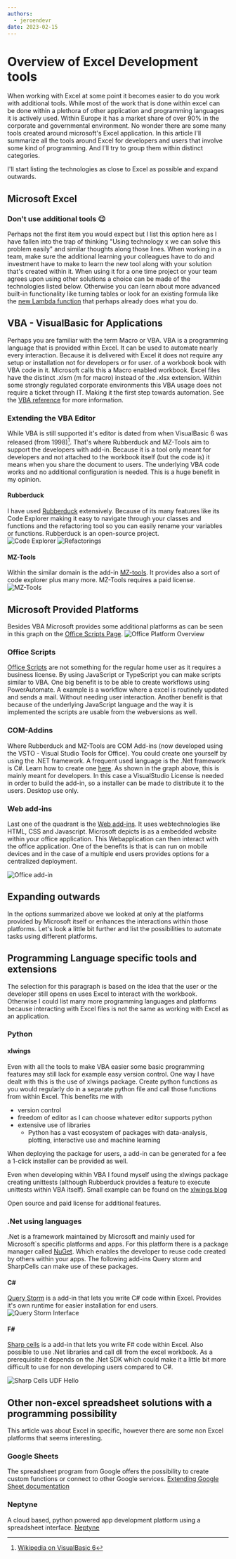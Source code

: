 ```yaml
---
authors:
  - jeroendevr
date: 2023-02-15
---
```


# Overview of Excel Development tools

When working with Excel at some point it becomes easier to do you work with additional tools. While most of the work that is done within excel can be done within a plethora of other application and programming languages it is actively used. Within Europe it has a market share of over 90% in the corporate and governmental environment. No wonder there are some many tools created around microsoft's Excel application. In this article I'll summarize all the tools around Excel for developers and users that involve some kind of programming. And I'll try to group them within distinct categories. 

I'll start listing the technologies as close to Excel as possible and expand outwards.
<!-- more -->
## Microsoft Excel
### Don't use additional tools 😉
Perhaps not the first item you would expect but I list this option here as I have fallen into the trap of thinking "Using technology x we can solve this problem easily" and similar thoughts along those lines. When working in a team, make sure the additional learning your colleagues have to do and investment have to make to learn the new tool along with your solution that's created within it. When using it for a one time project or your team agrees upon using other solutions a choice can be made of the technologies listed below. Otherwise you can learn about more advanced built-in functionality like turning tables or look for an existing formula like the [new Lambda function](https://support.microsoft.com/en-us/office/lambda-function-bd212d27-1cd1-4321-a34a-ccbf254b8b67) that perhaps already does what you do. 

## VBA - VisualBasic for Applications
Perhaps you are familiar with the term Macro or VBA. VBA is a programming language that is provided within Excel. It can be used to automate nearly every interaction. Because it is delivered with Excel it does not require any setup or installation not for developers or for user.  of a workbook book with VBA code in it. Microsoft calls this a Macro enabled workbook. Excel files have the distinct .xlsm (m for macro) instead of the .xlsx extension. Within some strongly regulated corporate environments this VBA usage does not require a ticket through IT. Making it the first step towards automation. 
See the [VBA reference](https://learn.microsoft.com/en-us/office/vba/) for more information.

### Extending the VBA Editor
While VBA is still supported it's editor is dated from when VisualBasic 6 was released (from 1998)[^1]. That's where Rubberduck and MZ-Tools aim to support the developers with add-in. Because it is a tool only meant for developers and not attached to the workbook itself (but the code is) it means when you share the document to users. The underlying VBA code works and no additional configuration is needed. This is a huge benefit in my opinion. 


#### Rubberduck
 I have used [Rubberduck](https://rubberduckvba.com) extensively. Because of its many features like its Code Explorer making it easy to navigate through your classes and functions and the refactoring tool so you can easily rename your variables or functions. Rubberduck is an open-source project.  
![Code Explorer](../../img/rd_code-explorer-highlight.png)
![Refactorings](../../img/rd_refactorings-highlight.png)


#### MZ-Tools
Within the similar domain is the add-in [MZ-tools](https://www.mztools.com). It provides also a sort of code explorer plus many more. MZ-Tools requires a paid license. 
![MZ-Tools](../../img/mztools8vba_original.png)

## Microsoft Provided Platforms 
Besides VBA Microsoft provides some additional platforms as can be seen in this graph on the [Office Scripts Page](https://learn.microsoft.com/en-us/office/dev/scripts/resources/add-ins-differences).
![Office Platform Overview](../../img/ms_office-programmability-diagram.png)

### Office Scripts
[Office Scripts](https://learn.microsoft.com/en-us/office/dev/scripts/overview/excel) are not something for the regular home user as it requires a business license. By using JavaScript or TypeScript you can make scripts similar to VBA. One big benefit is to be able to create workflows using PowerAutomate. A example is a workflow where a excel is routinely updated and sends a mail. Without needing user interaction. Another benefit is that because of the underlying JavaScript language and the way it is implemented the scripts are usable from the webversions as well. 

### COM-Addins 
Where Rubberduck and MZ-Tools are COM Add-ins (now developed using the VSTO - Visual Studio Tools for Office). You could create one yourself by using the .NET framework. A frequent used language is the .Net framework is C#. Learn how to create one [here](https://learn.microsoft.com/en-us/visualstudio/vsto/create-vsto-add-ins-for-office-by-using-visual-studio?view=vs-2022). As shown in the graph above, this is mainly meant for developers. In this case a VisualStudio License is needed in order to build the add-in, so a installer can be made to distribute it to the users. Desktop use only.

### Web add-ins 
Last one of the quadrant is the [Web add-ins](https://learn.microsoft.com/en-us/office/dev/add-ins/). It uses webtechnologies like HTML, CSS and Javascript. Microsoft depicts is as a embedded website within your office application. This Webapplication can then interact with the office application. One of the benefits is that is can run on mobile devices and in the case of a multiple end users provides options for a centralized deployment. 

![Office add-in](../../img/ms_addins-overview.png)

## Expanding outwards
In the options summarized above we looked at only at the platforms provided by Microsoft itself or enhances the interactions within those platforms. Let's look a little bit further and list the possibilities to automate tasks using different platforms. 

## Programming Language specific tools and extensions
The selection for this paragraph is based on the idea that the user or the developer still opens en uses Excel to interact with the workbook. Otherwise I could list many more programming languages and platforms because interacting with Excel files is not the same as working with Excel as an application. 


### Python
#### xlwings
Even with all the tools to make VBA easier some basic programming features may still lack for example easy version control. One way I have dealt with this is the use of xlwings package. Create python functions as you would regularly do in a separate python file and call those functions from within Excel. This benefits me with 
- version control
- freedom of editor as I can choose whatever editor supports python
- extensive use of libraries
  - Python has a vast ecosystem of packages with data-analysis, plotting, interactive use and machine learning

When deploying the package for users, a add-in can be generated for a fee a 1-click installer can be provided as well. 

Even when developing within VBA I found myself using the xlwings package creating unittests (although Rubberduck provides a feature to execute unittests within VBA itself). Small example can be found on the [xlwings blog](https://www.xlwings.org/blog/unittests-for-microsoft-excel)

Open source and paid license for additional features. 

### .Net using languages
.Net is a framework maintained by Microsoft and mainly used for Microsoft`s specific platforms and apps. For this platform there is a package manager called [NuGet](https://www.nuget.org). Which enables the developer to reuse code created by others within your apps. The following add-ins Query storm and SharpCells can make use of these packages. 

#### C#
[Query Storm](https://querystorm.com) is a add-in that lets you write C# code within Excel. Provides it's own runtime for easier installation for end users. 
![Query Storm Interface](../../img/cs_querying.gif)

#### F#
[Sharp cells](https://www.sharpcells.com) is a add-in that lets you write F# code within Excel. Also possible to use .Net libraries and call dll from the excel workbook. As a prerequisite it depends on the .Net SDK which could make it a little bit more difficult to use for non developing users compared to C#.

![Sharp Cells UDF Hello](../../img/sc_udf_hello.gif)


## Other non-excel spreadsheet solutions with a programming possibility
This article was about Excel in specific, however there are some non Excel platforms that seems interesting. 
### Google Sheets
The spreadsheet program from Google offers the possibility to create custom functions or connect to other Google services. [Extending Google Sheet documentation](https://developers.google.com/apps-script/guides/sheets)

### Neptyne
A cloud based, python powered app development platform using a spreadsheet interface. [Neptyne](https://www.neptyne.com)



[^1]: [Wikipedia on VisualBasic 6](https://en.wikipedia.org/wiki/Visual_Basic_(classic))